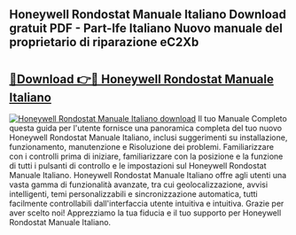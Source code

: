 ## Honeywell Rondostat Manuale Italiano Download gratuit PDF - Part-lfe Italiano Nuovo manuale del proprietario di riparazione eC2Xb

# <h2><a href="http://dfgeahe.blite.top/?on=Honeywell+Rondostat+Manuale+Italiano">🔗Download 👉🔴 Honeywell Rondostat Manuale Italiano</a></h2>

[![Honeywell Rondostat Manuale Italiano download](https://i.imgur.com/lujVjoI.png)](http://dfgeahe.blite.top/?on=Honeywell+Rondostat+Manuale+Italiano)
Il tuo Manuale Completo questa guida per l'utente fornisce una panoramica completa del tuo nuovo Honeywell Rondostat Manuale Italiano, inclusi suggerimenti su installazione, funzionamento, manutenzione e Risoluzione dei problemi. Familiarizzare con i controlli prima di iniziare, familiarizzare con la posizione e la funzione di tutti i pulsanti di controllo e le impostazioni sul Honeywell Rondostat Manuale Italiano. Honeywell Rondostat Manuale Italiano offre agli utenti una vasta gamma di funzionalità avanzate, tra cui geolocalizzazione, avvisi intelligenti, temi personalizzabili e sincronizzazione automatica, tutti facilmente controllabili dall'interfaccia utente intuitiva e intuitiva. Grazie per aver scelto noi! Apprezziamo la tua fiducia e il tuo supporto per Honeywell Rondostat Manuale Italiano.
